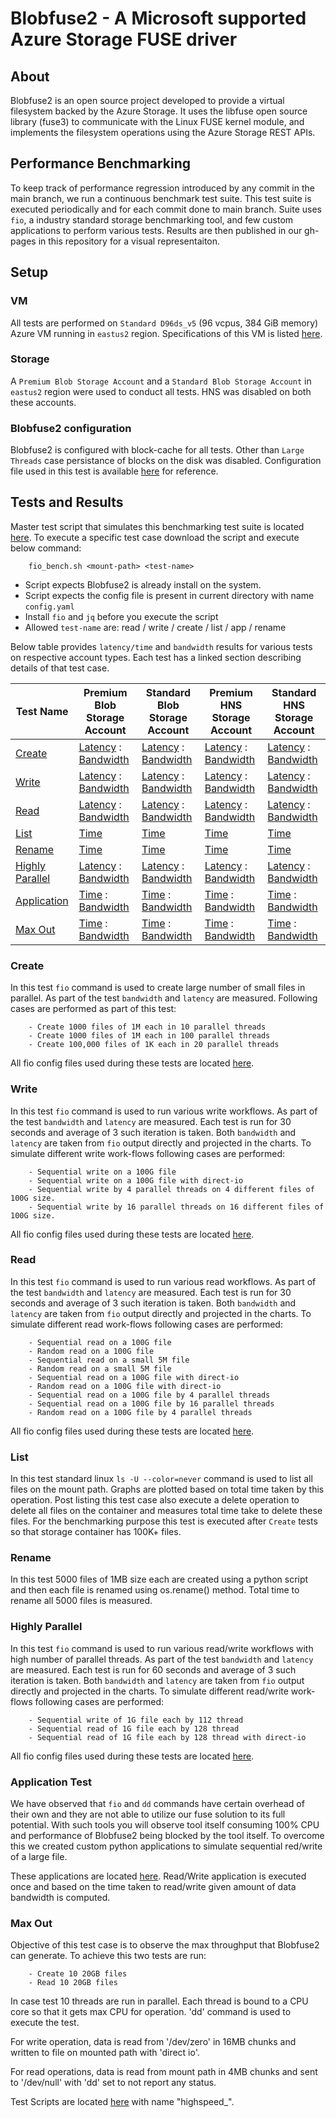 # Blobfuse2 - A Microsoft supported Azure Storage FUSE driver
## About
Blobfuse2 is an open source project developed to provide a virtual filesystem backed by the Azure Storage. It uses the libfuse open source library (fuse3) to communicate with the Linux FUSE kernel module, and implements the filesystem operations using the Azure Storage REST APIs.

## Performance Benchmarking
To keep track of performance regression introduced by any commit in the main branch, we run a continuous benchmark test suite. This test suite is executed periodically and for each commit done to main branch. Suite uses `fio`, a industry standard storage benchmarking tool, and few custom applications to perform various tests. Results are then published in our gh-pages in this repository for a visual representaiton.

## Setup
### VM
All tests are performed on `Standard D96ds_v5` (96 vcpus, 384 GiB memory) Azure VM running in `eastus2` region. Specifications of this VM is listed [here](https://learn.microsoft.com/en-us/azure/virtual-machines/ddv5-ddsv5-series#ddsv5-series). 

### Storage
A `Premium Blob Storage Account` and a `Standard Blob Storage Account` in `eastus2` region were used to conduct all tests. HNS was disabled on both these accounts.

### Blobfuse2 configuration
Blobfuse2 is configured with block-cache for all tests. Other than `Large Threads` case persistance of blocks on the disk was disabled. Configuration file used in this test is available [here](https://github.com/Azure/azure-storage-fuse/blob/vibhansa/perftestrunner/testdata/config/azure_block_bench.yaml) for reference.


## Tests and Results
Master test script that simulates this benchmarking test suite is located [here](https://github.com/Azure/azure-storage-fuse/tree/vibhansa/perftestrunner/perf_testing/scripts/fio_bench.sh). To execute a specific test case download the script and execute below command:
```
    fio_bench.sh <mount-path> <test-name>
```
- Script expects Blobfuse2 is already install on the system.
- Script expects the config file is present in current directory with name `config.yaml`
- Install `fio` and `jq` before you execute the script
- Allowed `test-name` are: read / write / create / list / app / rename

Below table provides `latency/time` and `bandwidth` results for various tests on respective account types. Each test has a linked section describing details of that test case.


| Test Name | Premium Blob Storage Account | Standard Blob Storage Account | Premium HNS Storage Account | Standard HNS Storage Account |
| ----------- | -------------- | ----------- |  -------------- | ----------- |
| [Create](https://azure.github.io/azure-storage-fuse/#create)    |  [Latency](https://azure.github.io/azure-storage-fuse/premium/latency/create/) : [Bandwidth](https://azure.github.io/azure-storage-fuse/premium/bandwidth/create/)  |  [Latency](https://azure.github.io/azure-storage-fuse/standard/latency/create/) : [Bandwidth](https://azure.github.io/azure-storage-fuse/standard/bandwidth/create/) | [Latency](https://azure.github.io/azure-storage-fuse/premium_hns/latency/create/) : [Bandwidth](https://azure.github.io/azure-storage-fuse/premium_hns/bandwidth/create/)  |  [Latency](https://azure.github.io/azure-storage-fuse/standard_hns/latency/create/) : [Bandwidth](https://azure.github.io/azure-storage-fuse/standard_hns/bandwidth/create/) |
| [Write](https://azure.github.io/azure-storage-fuse/#write)     |  [Latency](https://azure.github.io/azure-storage-fuse/premium/latency/write/) : [Bandwidth](https://azure.github.io/azure-storage-fuse/premium/bandwidth/write/)   | [Latency](https://azure.github.io/azure-storage-fuse/standard/latency/write/) : [Bandwidth](https://azure.github.io/azure-storage-fuse/standard/bandwidth/write/) |  [Latency](https://azure.github.io/azure-storage-fuse/premium_hns/latency/write/) : [Bandwidth](https://azure.github.io/azure-storage-fuse/premium_hns/bandwidth/write/)   | [Latency](https://azure.github.io/azure-storage-fuse/standard_hns/latency/write/) : [Bandwidth](https://azure.github.io/azure-storage-fuse/standard_hns/bandwidth/write/) |
| [Read](https://azure.github.io/azure-storage-fuse/#read)     |  [Latency](https://azure.github.io/azure-storage-fuse/premium/latency/read/) : [Bandwidth](https://azure.github.io/azure-storage-fuse/premium/bandwidth/read/)    |  [Latency](https://azure.github.io/azure-storage-fuse/standard/latency/read/) : [Bandwidth](https://azure.github.io/azure-storage-fuse/standard/bandwidth/read/) |  [Latency](https://azure.github.io/azure-storage-fuse/premium_hns/latency/read/) : [Bandwidth](https://azure.github.io/azure-storage-fuse/premium_hns/bandwidth/read/)    |  [Latency](https://azure.github.io/azure-storage-fuse/standard_hns/latency/read/) : [Bandwidth](https://azure.github.io/azure-storage-fuse/standard_hns/bandwidth/read/) |
| [List](https://azure.github.io/azure-storage-fuse/#list)      |  [Time](https://azure.github.io/azure-storage-fuse/premium/time/list/)         |  [Time](https://azure.github.io/azure-storage-fuse/standard/time/list/)    |  [Time](https://azure.github.io/azure-storage-fuse/premium_hns/time/list/)         |  [Time](https://azure.github.io/azure-storage-fuse/standard_hns/time/list/)    |
| [Rename](https://azure.github.io/azure-storage-fuse/#rename)    |  [Time](https://azure.github.io/azure-storage-fuse/premium/time/rename/)       |  [Time](https://azure.github.io/azure-storage-fuse/standard/time/rename/)   |  [Time](https://azure.github.io/azure-storage-fuse/premium_hns/time/rename/)       |  [Time](https://azure.github.io/azure-storage-fuse/standard_hns/time/rename/)   |
| [Highly Parallel](https://azure.github.io/azure-storage-fuse/#highly-parallel) |  [Latency](https://azure.github.io/azure-storage-fuse/premium/latency/highlyparallel/) : [Bandwidth](https://azure.github.io/azure-storage-fuse/premium/bandwidth/highlyparallel/)  | [Latency](https://azure.github.io/azure-storage-fuse/standard/latency/highlyparallel/) : [Bandwidth](https://azure.github.io/azure-storage-fuse/standard/bandwidth/highlyparallel/) |  [Latency](https://azure.github.io/azure-storage-fuse/premium_hns/latency/highlyparallel/) : [Bandwidth](https://azure.github.io/azure-storage-fuse/premium_hns/bandwidth/highlyparallel/)  | [Latency](https://azure.github.io/azure-storage-fuse/standard_hns/latency/highlyparallel/) : [Bandwidth](https://azure.github.io/azure-storage-fuse/standard_hns/bandwidth/highlyparallel/) |
| [Application](https://azure.github.io/azure-storage-fuse/#application-test)       |  [Time](https://azure.github.io/azure-storage-fuse/premium/time/app/) : [Bandwidth](https://azure.github.io/azure-storage-fuse/premium/bandwidth/app/) |  [Time](https://azure.github.io/azure-storage-fuse/standard/time/app/) : [Bandwidth](https://azure.github.io/azure-storage-fuse/standard/bandwidth/app/) | [Time](https://azure.github.io/azure-storage-fuse/premium_hns/time/app/) : [Bandwidth](https://azure.github.io/azure-storage-fuse/premium_hns/bandwidth/app/) |  [Time](https://azure.github.io/azure-storage-fuse/standard_hns/time/app/) : [Bandwidth](https://azure.github.io/azure-storage-fuse/standard_hns/bandwidth/app/) |
| [Max Out](https://azure.github.io/azure-storage-fuse/#max-out)       |  [Time](https://azure.github.io/azure-storage-fuse/premium/time/highapp/) : [Bandwidth](https://azure.github.io/azure-storage-fuse/premium/bandwidth/highapp/) |  [Time](https://azure.github.io/azure-storage-fuse/standard/time/highapp/) : [Bandwidth](https://azure.github.io/azure-storage-fuse/standard/bandwidth/highapp/) |  [Time](https://azure.github.io/azure-storage-fuse/premium_hns/time/highapp/) : [Bandwidth](https://azure.github.io/azure-storage-fuse/premium_hns/bandwidth/highapp/) |  [Time](https://azure.github.io/azure-storage-fuse/standard_hns/time/highapp/) : [Bandwidth](https://azure.github.io/azure-storage-fuse/standard_hns/bandwidth/highapp/) |



### Create
In this test `fio` command is used to create large number of small files in parallel. As part of the test `bandwidth` and `latency` are measured. Following cases are performed as part of this test:
```
    - Create 1000 files of 1M each in 10 parallel threads
    - Create 1000 files of 1M each in 100 parallel threads
    - Create 100,000 files of 1K each in 20 parallel threads
```
All fio config files used during these tests are located [here](https://github.com/Azure/azure-storage-fuse/tree/vibhansa/perftestrunner/perf_testing/config/create).

### Write
In this test `fio` command is used to run various write workflows. As part of the test `bandwidth` and `latency` are measured. Each test is run for 30 seconds and average of 3 such iteration is taken. Both `bandwidth` and `latency` are taken from `fio` output directly and projected in the charts. To simulate different write work-flows following cases are performed:
```
    - Sequential write on a 100G file
    - Sequential write on a 100G file with direct-io
    - Sequential write by 4 parallel threads on 4 different files of 100G size.
    - Sequential write by 16 parallel threads on 16 different files of 100G size.
```
All fio config files used during these tests are located [here](https://github.com/Azure/azure-storage-fuse/tree/vibhansa/perftestrunner/perf_testing/config/write).

### Read
In this test `fio` command is used to run various read workflows. As part of the test `bandwidth` and `latency` are measured. Each test is run for 30 seconds and average of 3 such iteration is taken. Both `bandwidth` and `latency` are taken from `fio` output directly and projected in the charts. To simulate different read work-flows following cases are performed:
```
    - Sequential read on a 100G file
    - Random read on a 100G file
    - Sequential read on a small 5M file
    - Random read on a small 5M file
    - Sequential read on a 100G file with direct-io
    - Random read on a 100G file with direct-io
    - Sequential read on a 100G file by 4 parallel threads
    - Sequential read on a 100G file by 16 parallel threads
    - Random read on a 100G file by 4 parallel threads
```
All fio config files used during these tests are located [here](https://github.com/Azure/azure-storage-fuse/tree/vibhansa/perftestrunner/perf_testing/config/read).

### List
In this test standard linux `ls -U --color=never` command is used to list all files on the mount path. Graphs are plotted based on total time taken by this operation. Post listing this test case also execute a delete operation to delete all files on the container and measures total time take to delete these files.
For the benchmarking purpose this test is executed after `Create` tests so that storage container has 100K+ files.

### Rename
In this test 5000 files of 1MB size each are created using a python script and then each file is renamed using os.rename() method. Total time to rename all 5000 files is measured. 

### Highly Parallel
In this test `fio` command is used to run various read/write workflows with high number of parallel threads. As part of the test `bandwidth` and `latency` are measured. Each test is run for 60 seconds and average of 3 such iteration is taken. Both `bandwidth` and `latency` are taken from `fio` output directly and projected in the charts. To simulate different read/write work-flows following cases are performed:
```
    - Sequential write of 1G file each by 112 thread
    - Sequential read of 1G file each by 128 thread
    - Sequential read of 1G file each by 128 thread with direct-io
```
All fio config files used during these tests are located [here](https://github.com/Azure/azure-storage-fuse/tree/vibhansa/perftestrunner/perf_testing/config/high_threads).

### Application Test
We have observed that `fio` and `dd` commands have certain overhead of their own and they are not able to utilize our fuse solution to its full potential. With such tools you will observe tool itself consuming 100% CPU and performance of Blobfuse2 being blocked by the tool itself. To overcome this we created custom python applications to simulate sequential red/write of a large file. 

These applications are located [here](https://github.com/Azure/azure-storage-fuse/tree/vibhansa/perftestrunner/perf_testing/scripts/). 
Read/Write application is executed once and based on the time taken to read/write given amount of data bandwidth is computed. 

### Max Out
Objective of this test case is to observe the max throughput that Blobfuse2 can generate. To achieve this two tests are run:
```
    - Create 10 20GB files
    - Read 10 20GB files
```

In case test 10 threads are run in parallel. Each thread is bound to a CPU core so that it gets max CPU for operation. 'dd' command is used to execute the test.

For write operation, data is read from '/dev/zero' in 16MB chunks and written to file on mounted path with 'direct io'. 

For read operations, data is read from mount path in 4MB chunks and sent to '/dev/null' with 'dd' set to not report any status. 

Test Scripts are located [here](https://github.com/Azure/azure-storage-fuse/tree/vibhansa/perftestrunner/perf_testing/scripts/) with name "highspeed_".

